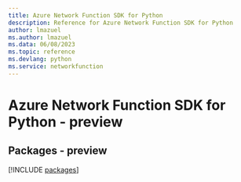 ```yaml
---
title: Azure Network Function SDK for Python
description: Reference for Azure Network Function SDK for Python
author: lmazuel
ms.author: lmazuel
ms.data: 06/08/2023
ms.topic: reference
ms.devlang: python
ms.service: networkfunction
---
```

# Azure Network Function SDK for Python - preview
## Packages - preview
[!INCLUDE [packages](network-function-index.md)]